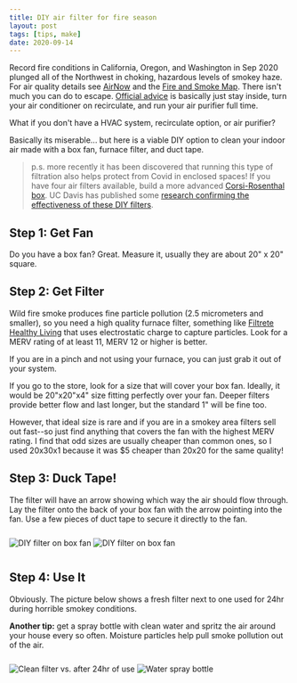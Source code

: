 ```yaml
---
title: DIY air filter for fire season
layout: post
tags: [tips, make]
date: 2020-09-14
---
```

<style>
.figures img { margin: 12px auto; }
</style>

Record fire conditions in California, Oregon, and Washington in Sep 2020 plunged all of the Northwest in choking, hazardous levels of smokey haze.
For air quality details see [AirNow](https://www.airnow.gov/) and the [Fire and Smoke Map](https://fire.airnow.gov/).
There isn't much you can do to escape. 
[Official advice](https://www.epa.gov/indoor-air-quality-iaq/wildfires-and-indoor-air-quality-iaq) is basically just stay inside, turn your air conditioner on recirculate, and run your air purifier full time.

What if you don't have a HVAC system, recirculate option, or air purifier?

Basically its miserable... 
but here is a viable DIY option to clean your indoor air made with a box fan, furnace filter, and duct tape.

> p.s. more recently it has been discovered that running this type of filtration also helps protect from Covid in enclosed spaces!
> If you have four air filters available, build a more advanced [Corsi-Rosenthal box](https://engineering.ucdavis.edu/news/science-action-how-build-corsi-rosenthal-box).
> UC Davis has published some [research confirming the effectiveness of these DIY filters](https://energy.ucdavis.edu/wp-content/uploads/Case-Study_DIY-Portable-Air-Cleaners-083121.pdf).

## Step 1: Get Fan

Do you have a box fan? 
Great. 
Measure it, usually they are about 20" x 20" square.

## Step 2: Get Filter

Wild fire smoke produces fine particle pollution (2.5 micrometers and smaller), so you need a high quality furnace filter, something like [Filtrete Healthy Living](https://www.filtrete.com/3M/en_US/filtrete/products/~/Filtrete-Healthy-Living-Air-Filters/?N=4315+3292675507+3294529207&preselect=7568680+3293786499&rt=rud) that uses electrostatic charge to capture particles.
Look for a MERV rating of at least 11, MERV 12 or higher is better.

If you are in a pinch and not using your furnace, you can just grab it out of your system. 

If you go to the store, look for a size that will cover your box fan.
Ideally, it would be 20"x20"x4" size fitting perfectly over your fan. 
Deeper filters provide better flow and last longer, but the standard 1" will be fine too. 

However, that ideal size is rare and if you are in a smokey area filters sell out fast--so just find anything that covers the fan with the highest MERV rating.
I find that odd sizes are usually cheaper than common ones, so I used 20x30x1 because it was $5 cheaper than 20x20 for the same quality!

## Step 3: Duck Tape!

The filter will have an arrow showing which way the air should flow through. 
Lay the filter onto the back of your box fan with the arrow pointing into the fan. 
Use a few pieces of duct tape to secure it directly to the fan. 

<div class="figures">
<img src="{{ '/assets/filter1.jpg' | relative_url }}" alt="DIY filter on box fan" >
<img src="{{ '/assets/filter2.jpg' | relative_url }}" alt="DIY filter on box fan" >
</div>

## Step 4: Use It

Obviously.
The picture below shows a fresh filter next to one used for 24hr during horrible smokey conditions.

**Another tip:**
get a spray bottle with clean water and spritz the air around your house every so often. 
Moisture particles help pull smoke pollution out of the air. 

<div class="figures">
<img src="{{ '/assets/filter3.jpg' | relative_url }}" alt="Clean filter vs. after 24hr of use" >
<img src="{{ '/assets/spray.jpg' | relative_url }}" alt="Water spray bottle" >
</div>
